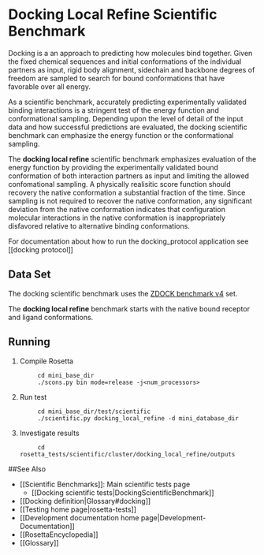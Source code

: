 Docking Local Refine Scientific Benchmark
=========================================

Docking is a an approach to predicting how molecules bind together.
Given the fixed chemical sequences and initial conformations of the
individual partners as input, rigid body alignment, sidechain and
backbone degrees of freedom are sampled to search for bound
conformations that have favorable over all energy.

As a scientific benchmark, accurately predicting experimentally
validated binding interactions is a stringent test of the energy
function and conformational sampling. Depending upon the level of detail
of the input data and how successful predictions are evaluated, the
docking scientific benchmark can emphasize the energy function or the
conformational sampling.

The **docking local refine** scientific benchmark emphasizes evaluation
of the energy function by providing the experimentally validated bound
conformation of both interaction partners as input and limiting the
allowed confomational sampling. A physically realisitic score function
should recovery the native conformation a substantial fraction of the
time. Since sampling is not required to recover the native conformation,
any significant deviation from the native conformation indicates that
configuration molecular interactions in the native conformation is
inappropriately disfavored relative to alternative binding
conformations.

For documentation about how to run the docking\_protocol application see [[docking protocol]]

Data Set
--------

The docking scientific benchmark uses the [ZDOCK benchmark
v4](http://zlab.umassmed.edu/zdock/benchmark.shtml) set.

The **docking local refine** benchmark starts with the native bound
receptor and ligand conformations.

Running
-------

1.  Compile Rosetta

             cd mini_base_dir
             ./scons.py bin mode=release -j<num_processors>

2.  Run test

             cd mini_base_dir/test/scientific
             ./scientific.py docking_local_refine -d mini_database_dir

3.  Investigate results

             cd rosetta_tests/scientific/cluster/docking_local_refine/outputs

##See Also

* [[Scientific Benchmarks]]: Main scientific tests page
    - [[Docking scientific tests|DockingScientificBenchmark]]
* [[Docking definition|Glossary#docking]]
* [[Testing home page|rosetta-tests]]
* [[Development documentation home page|Development-Documentation]]
* [[RosettaEncyclopedia]]
* [[Glossary]]